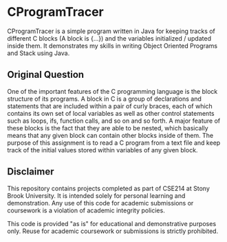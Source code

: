 # CProgramTracer
CProgramTracer is a simple program written in Java for keeping tracks of different C blocks (A block is {...}) and the variables initialized / updated inside them. It demonstrates my skills in writing Object Oriented Programs and Stack using Java.

## Original Question
One of the important features of the C programming language is the block
structure of its programs. A block in C is a group of declarations and statements
that are included within a pair of curly braces, each of which contains its own set
of local variables as well as other control statements such as loops, ifs, function
calls, and so on and so forth. A major feature of these blocks is the fact that they
are able to be nested, which basically means that any given block can contain
other blocks inside of them. The purpose of this assignment is to read a C
program from a text file and keep track of the initial values stored within
variables of any given block. 

## Disclaimer
This repository contains projects completed as part of CSE214 at Stony Brook University. It is intended solely for personal learning and demonstration. Any use of this code for academic submissions or coursework is a violation of academic integrity policies.

This code is provided "as is" for educational and demonstrative purposes only. Reuse for academic coursework or submissions is strictly prohibited.
